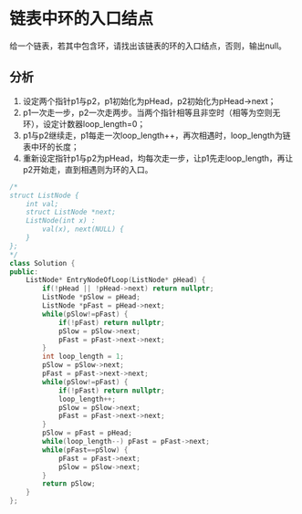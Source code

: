# 链表中环的入口结点

给一个链表，若其中包含环，请找出该链表的环的入口结点，否则，输出null。

## 分析

1. 设定两个指针p1与p2，p1初始化为pHead，p2初始化为pHead->next；  
2. p1一次走一步，p2一次走两步。当两个指针相等且非空时（相等为空则无环），设定计数器loop_length=0；  
3. p1与p2继续走，p1每走一次loop_length++，再次相遇时，loop_length为链表中环的长度；
4. 重新设定指针p1与p2为pHead，均每次走一步，让p1先走loop_length，再让p2开始走，直到相遇则为环的入口。

```cpp
/*
struct ListNode {
    int val;
    struct ListNode *next;
    ListNode(int x) :
        val(x), next(NULL) {
    }
};
*/
class Solution {
public:
    ListNode* EntryNodeOfLoop(ListNode* pHead) {
        if(!pHead || !pHead->next) return nullptr;
        ListNode *pSlow = pHead;
        ListNode *pFast = pHead->next;
        while(pSlow!=pFast) {
            if(!pFast) return nullptr;
            pSlow = pSlow->next;
            pFast = pFast->next->next;
        }
        int loop_length = 1;
        pSlow = pSlow->next;
        pFast = pFast->next->next;
        while(pSlow!=pFast) {
            if(!pFast) return nullptr;
            loop_length++;
            pSlow = pSlow->next;
            pFast = pFast->next->next;
        }
        pSlow = pFast = pHead;
        while(loop_length--) pFast = pFast->next;
        while(pFast==pSlow) {
            pFast = pFast->next;
            pSlow = pSlow->next;
        }
        return pSlow;
    }
};
```

